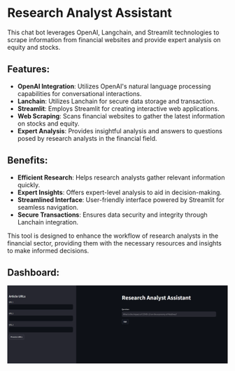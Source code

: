 # Research Analyst Assistant

This chat bot leverages OpenAI, Langchain, and Streamlit technologies to scrape information from financial websites and provide expert analysis on equity and stocks. 

## Features:
- **OpenAI Integration**: Utilizes OpenAI's natural language processing capabilities for conversational interactions.
- **Lanchain**: Utilizes Lanchain for secure data storage and transaction.
- **Streamlit**: Employs Streamlit for creating interactive web applications.
- **Web Scraping**: Scans financial websites to gather the latest information on stocks and equity.
- **Expert Analysis**: Provides insightful analysis and answers to questions posed by research analysts in the financial field.

## Benefits:
- **Efficient Research**: Helps research analysts gather relevant information quickly.
- **Expert Insights**: Offers expert-level analysis to aid in decision-making.
- **Streamlined Interface**: User-friendly interface powered by Streamlit for seamless navigation.
- **Secure Transactions**: Ensures data security and integrity through Lanchain integration.

This tool is designed to enhance the workflow of research analysts in the financial sector, providing them with the necessary resources and insights to make informed decisions.

## Dashboard:
<img src="Dashboard.png">

